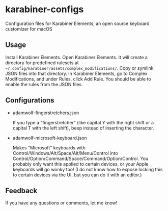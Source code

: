 # karabiner-configs
Configuration files for Karabiner Elements, an open source keyboard customizer for macOS

## Usage

Install Karabiner Elements.  Open Karabiner Elements.  It will create a directory for predefined rulesets at `~/.config/karabiner/assets/complex_modifications/`. Copy or symlink JSON files into that directory. In Karabiner Elements, go to Complex Modifications, and under Rules, click Add Rule. You should be able to enable the rules from the JSON files.

## Configurations

* adamwolf-fingerstretchers.json

  If you type a "fingerstretcher" (like capital Y with the right shift or a capital T with the left shift), beep instead of inserting the character.

* adamwolf-microsoft-keyboard.json

  Makes "Microsoft" keyboards with Control/Windows/Alt/Space/Alt/Menu/Control into Control/Option/Command/Space/Command/Option/Control.  You probably only want this applied to certain devices, or your Apple keyboards will go wonky too! (I do not know how to expose locking this to certain devices via the UI, but you can do it with an editor.)
  
## Feedback

If you have any questions or comments, let me know!
